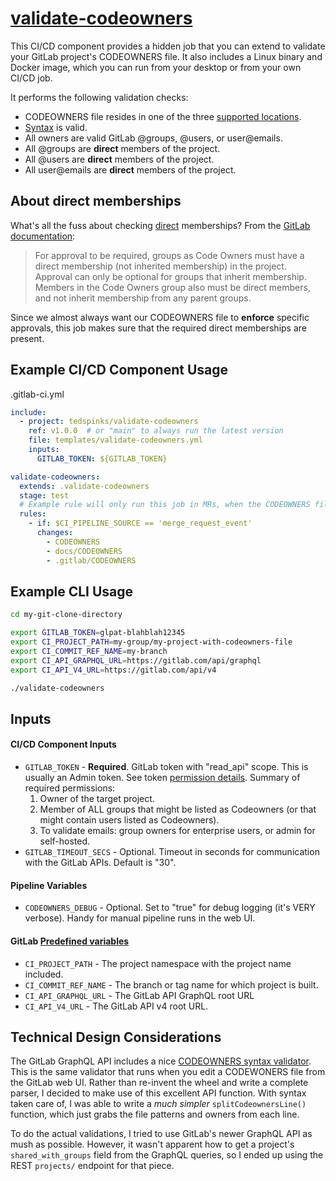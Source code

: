 # [validate-codeowners](https://gitlab.com/tedspinks/validate-codeowners)

This CI/CD component provides a hidden job that you can extend to validate your GitLab project's CODEOWNERS file. It also includes a Linux binary and Docker image, which you can run from your desktop or from your own CI/CD job.

It performs the following validation checks:

- CODEOWNERS file resides in one of the three [supported locations](https://docs.gitlab.com/ee/user/project/codeowners/#codeowners-file).
- [Syntax](https://docs.gitlab.com/ee/user/project/codeowners/reference.html) is valid.
- All owners are valid GitLab @groups, @users, or user@emails.
- All @groups are **direct** members of the project.
- All @users are **direct** members of the project.
- All user@emails are **direct** members of the project.


## About direct memberships

What's all the fuss about checking [direct](https://docs.gitlab.com/ee/user/project/members/) memberships? From the [GitLab documentation](https://docs.gitlab.com/ee/user/project/codeowners/#group-inheritance-and-eligibility):

> For approval to be required, groups as Code Owners must have a direct membership (not inherited membership) in the project. Approval can only be optional for groups that inherit membership. Members in the Code Owners group also must be direct members, and not inherit membership from any parent groups.

Since we almost always want our CODEOWNERS file to **enforce** specific approvals, this job makes sure that the required direct memberships are present.


## Example CI/CD Component Usage

.gitlab-ci.yml
```yaml
include:
  - project: tedspinks/validate-codeowners
    ref: v1.0.0  # or "main" to always run the latest version
    file: templates/validate-codeowners.yml
    inputs:
      GITLAB_TOKEN: ${GITLAB_TOKEN}

validate-codeowners:
  extends: .validate-codeowners
  stage: test
  # Example rule will only run this job in MRs, when the CODEOWNERS file has changed
  rules:
    - if: $CI_PIPELINE_SOURCE == 'merge_request_event'
      changes:
        - CODEOWNERS
        - docs/CODEOWNERS
        - .gitlab/CODEOWNERS
```


## Example CLI Usage

```bash
cd my-git-clone-directory

export GITLAB_TOKEN=glpat-blahblah12345
export CI_PROJECT_PATH=my-group/my-project-with-codeowners-file
export CI_COMMIT_REF_NAME=my-branch
export CI_API_GRAPHQL_URL=https://gitlab.com/api/graphql
export CI_API_V4_URL=https://gitlab.com/api/v4

./validate-codeowners
```

## Inputs

#### CI/CD Component Inputs

- `GITLAB_TOKEN` - **Required**. GitLab token with "read_api" scope. This is usually an Admin token. See token [permission details](https://docs.gitlab.com/ee/api/members.html). Summary of required permissions:
  1. Owner of the target project.
  2. Member of ALL groups that might be listed as Codeowners (or that might contain users listed as Codeowners).
  3. To validate emails: group owners for enterprise users, or admin for self-hosted.
- `GITLAB_TIMEOUT_SECS` - Optional. Timeout in seconds for communication with the GitLab APIs. Default is "30".

#### Pipeline Variables

- `CODEOWNERS_DEBUG` - Optional. Set to "true" for debug logging (it's VERY verbose). Handy for manual pipeline runs in the web UI.

#### GitLab [Predefined variables](https://docs.gitlab.com/ee/ci/variables/predefined_variables.html)

- `CI_PROJECT_PATH` - The project namespace with the project name included.
- `CI_COMMIT_REF_NAME` - The branch or tag name for which project is built.
- `CI_API_GRAPHQL_URL` - The GitLab API GraphQL root URL
- `CI_API_V4_URL` - The GitLab API v4 root URL.


## Technical Design Considerations

The GitLab GraphQL API includes a nice [CODEOWNERS syntax validator](https://docs.gitlab.com/ee/api/graphql/reference/#repositoryvalidatecodeownerfile). This is the same validator that runs when you edit a CODEWONERS file from the GitLab web UI. Rather than re-invent the wheel and write a complete parser, I decided to make use of this excellent API function. With syntax taken care of, I was able to write a *much simpler* `splitCodeownersLine()` function, which just grabs the file patterns and owners from each line.

To do the actual validations, I tried to use GitLab's newer GraphQL API as mush as possible. However, it wasn't apparent how to get a project's `shared_with_groups` field from the GraphQL queries, so I ended up using the REST `projects/` endpoint for that piece.
